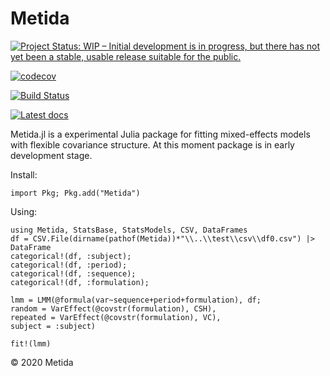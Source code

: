 # Metida

[![Project Status: WIP – Initial development is in progress, but there has not yet been a stable, usable release suitable for the public.](https://www.repostatus.org/badges/latest/wip.svg)](https://www.repostatus.org/#wip)

[![codecov](https://codecov.io/gh/PharmCat/Metida.jl/branch/master/graph/badge.svg)](https://codecov.io/gh/PharmCat/Metida.jl)

[![Build Status](https://travis-ci.com/PharmCat/Metida.jl.svg?branch=master)](https://travis-ci.com/PharmCat/Metida.jl)

[![Latest docs](https://img.shields.io/badge/docs-latest-blue.svg)](https://pharmcat.github.io/Metida.jl/dev/)

Metida.jl is a experimental Julia package for fitting mixed-effects models with flexible covariance structure. At this moment package is in early development stage.


Install:

```
import Pkg; Pkg.add("Metida")
```

Using:

```
using Metida, StatsBase, StatsModels, CSV, DataFrames
df = CSV.File(dirname(pathof(Metida))*"\\..\\test\\csv\\df0.csv") |> DataFrame
categorical!(df, :subject);
categorical!(df, :period);
categorical!(df, :sequence);
categorical!(df, :formulation);

lmm = LMM(@formula(var~sequence+period+formulation), df;
random = VarEffect(@covstr(formulation), CSH),
repeated = VarEffect(@covstr(formulation), VC),
subject = :subject)

fit!(lmm)
```

© 2020 Metida
